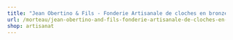 ```yaml
---
title: "Jean Obertino & Fils - Fonderie Artisanale de cloches en bronze"
url: /morteau/jean-obertino-and-fils-fonderie-artisanale-de-cloches-en-bronze/
shop: artisanat
---
```

